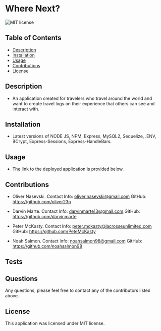# Where Next? 

![MIT license](https://img.shields.io/badge/license-MIT-blue)

## Table of Contents

- [Description](#description)
- [Installation](#installation)
- [Usage](#usage)
- [Contributions](#contributions)
- [License](#license)

## Description

- An application created for travelers who travel around the world and want to create travel logs on their experience that others can see and interact with.


## Installation

- Latest versions of NODE JS, NPM, Express, MySQL2, Sequelize, .ENV, BCrypt, Express-Sessions, Express-HandleBars. 

## Usage

- The link to the deployed application is provided below.


## Contributions

- Oliver Nasevski. 
  Contact Info: oliver.nasevski@gmail.com 
  GitHub: https://github.com/oliver23n

- Darvin Marte. 
  Contact Info: darvinmarte13@gmail.com 
  GitHub: https://github.com/darvinmarte

- Peter McKasty. 
  Contact Info: peter.mckasty@lacrosseunlimited.com
  GitHub: https://github.com/PeteMcKasty

- Noah Salmon. 
  Contact Info: noahsalmon98@gmail.com
  GitHub: https://github.com/noahsalmon98


## Tests

## Questions

Any questions, please feel free to contact any of the contributors listed above. 

## License

 This application was licensed under MIT license.